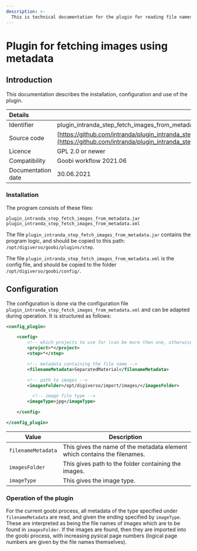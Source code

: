 ```yaml
---
description: >-
  This is technical documentation for the plugin for reading file names from metadata, and adding the corresponding files to the process.
---
```


# Plugin for fetching images using metadata

## Introduction

This documentation describes the installation, configuration and use of the plugin.

| Details |  |
| :--- | :--- |
| Identifier | plugin_intranda_step_fetch_images_from_metadata |
| Source code | [https://github.com/intranda/plugin_intranda_step_fetch_images_from_metadata](https://github.com/intranda/plugin_intranda_step_fetch_images_from_metadata) |
| Licence | GPL 2.0 or newer |
| Compatibility | Goobi workflow 2021.06 |
| Documentation date | 30.06.2021 |

### Installation

The program consists of these files:

```
plugin_intranda_step_fetch_images_from_metadata.jar
plugin_intranda_step_fetch_images_from_metadata.xml
```

The file `plugin_intranda_step_fetch_images_from_metadata.jar` contains the program logic, and should be copied to this path: `/opt/digiverso/goobi/plugins/step`.

The file `plugin_intranda_step_fetch_images_from_metadata.xml` is the config file, and should be copied to the folder `/opt/digiverso/goobi/config/`.


## Configuration

The configuration is done via the configuration file `plugin_intranda_step_fetch_images_from_metadata.xml` and can be adapted during operation. It is structured as follows:

```xml
<config_plugin>

    <config>
        <!-- which projects to use for (can be more then one, otherwise use *) -->
        <project>*</project>
        <step>*</step>

        <!-- metadata containing the file name -->
        <filenameMetadata>SeparatedMaterial</filenameMetadata>

        <!-- path to images -->     
        <imagesFolder>/opt/digiverso/import/images/</imagesFolder>

          <!-- image file type -->     
        <imageType>jpg</imageType>

    </config>

</config_plugin>
```

| Value  |  Description |
|---|---|
|   `filenameMetadata` |This gives the name of the metadata element which contains the filenames.   |   
|  `imagesFolder` |This gives path to the folder containing the images. |   
|  `imageType` | This gives the image type.  |



### Operation of the plugin

For the current goobi process, all metadata of the type specified under `filenameMetadata` are read, and given the ending specified by `imageType`. These are interpreted as being the file names of images which are to be found in `imagesFolder`. If the images are found, then they are imported into the goobi process, with increasing pysical page numbers (logical page numbers are given by the file names themselves).
